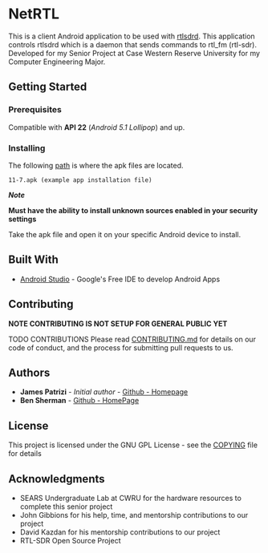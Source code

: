 # NetRTL

This is a client Android application to be used with [rtlsdrd](https://github.com/bennettmsherman/rtlsdrd). This application controls rtlsdrd which is a daemon that sends commands to rtl_fm (rtl-sdr). Developed for my Senior Project at Case Western Reserve University for my Computer Engineering Major.

## Getting Started

### Prerequisites

Compatible with **API 22** (*Android 5.1 Lollipop*) and up.

### Installing

The following [path](https://github.com/JimPatrizi/NetRTL/tree/master/app/build/outputs/apk) is where the apk files are located.

```
11-7.apk (example app installation file)
```
***Note*** 

**Must have the ability to install unknown sources enabled in your security settings**

Take the apk file and open it on your specific Android device to install. 



## Built With

* [Android Studio](https://developer.android.com/studio/index.html) - Google's Free IDE to develop Android Apps


## Contributing
**NOTE CONTRIBUTING IS NOT SETUP FOR GENERAL PUBLIC YET**


TODO CONTRIBUTIONS
Please read [CONTRIBUTING.md](https://gist.github.com/PurpleBooth/b24679402957c63ec426) for details on our code of conduct, and the process for submitting pull requests to us.



## Authors

* **James Patrizi** - *Initial author* - [Github - Homepage](https://github.com/JimPatrizi)
* **Ben Sherman** - [Github - HomePage](https://github.com/bennettmsherman)

## License

This project is licensed under the GNU GPL License - see the [COPYING](COPYING) file for details

## Acknowledgments

* SEARS Undergraduate Lab at CWRU for the hardware resources to complete this senior project
* John Gibbions for his help, time, and mentorship contributions to our project
* David Kazdan  for his mentorship contributions to our project
* RTL-SDR Open Source Project
